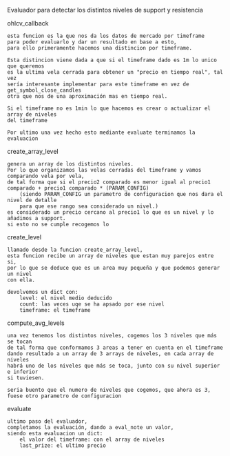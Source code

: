 Evaluador para detectar los distintos niveles de support y resistencia

ohlcv_callback

    esta funcion es la que nos da los datos de mercado por timeframe
    para poder evaluarlo y dar un resultado en base a esto,
    para ello primeramente hacemos una distincion por timeframe.

    Esta distincion viene dada a que si el timeframe dado es 1m lo unico que queremos
    es la ultima vela cerrada para obtener un "precio en tiempo real", tal vez 
    sería interesante implementar para este timeframe en vez de get_symbol_close_candles
    otra que nos de una aproximación mas en tiempo real.

    Si el timeframe no es 1min lo que hacemos es crear o actualizar el array de niveles
    del timeframe

    Por ultimo una vez hecho esto mediante evaluate terminamos la evaluacion

create_array_level

    genera un array de los distintos niveles.
    Por lo que organizamos las velas cerradas del timeframe y vamos comparando vela por vela, 
    de tal forma que si el precio2 comparado es menor igual al precio1 comparado + precio1 comparado * (PARAM_CONFIG)
        (siendo PARAM_CONFIG un parametro de configuracion que nos dara el nivel de detalle 
        para que ese rango sea considerado un nivel.)
    es considerado un precio cercano al precio1 lo que es un nivel y lo añadimos a support.
    si esto no se cumple recogemos lo

create_level

    llamado desde la funcion create_array_level, 
    esta funcion recibe un array de niveles que estan muy parejos entre si,
    por lo que se deduce que es un area muy pequeña y que podemos generar un nivel
    con ella.

    devolvemos un dict con:
        level: el nivel medio deducido
        count: las veces uqe se ha apsado por ese nivel
        timeframe: el timeframe

compute_avg_levels

    una vez tenemos los distintos niveles, cogemos los 3 niveles que más se tocan
    de tal forma que conformamos 3 areas a tener en cuenta en el timeframe
    dando resultado a un array de 3 arrays de niveles, en cada array de niveles
    habrá uno de los niveles que más se toca, junto con su nivel superior e inferior
    si tuviesen.

    seria buento que el numero de niveles que cogemos, que ahora es 3,
    fuese otro parametro de configuracion

evaluate

    ultimo paso del evaluador,
    completamos la evaluación, dando a eval_note un valor, 
    siendo esta evaluacion un dict:
        el valor del timeframe: con el array de niveles
        last_prize: el ultimo precio
